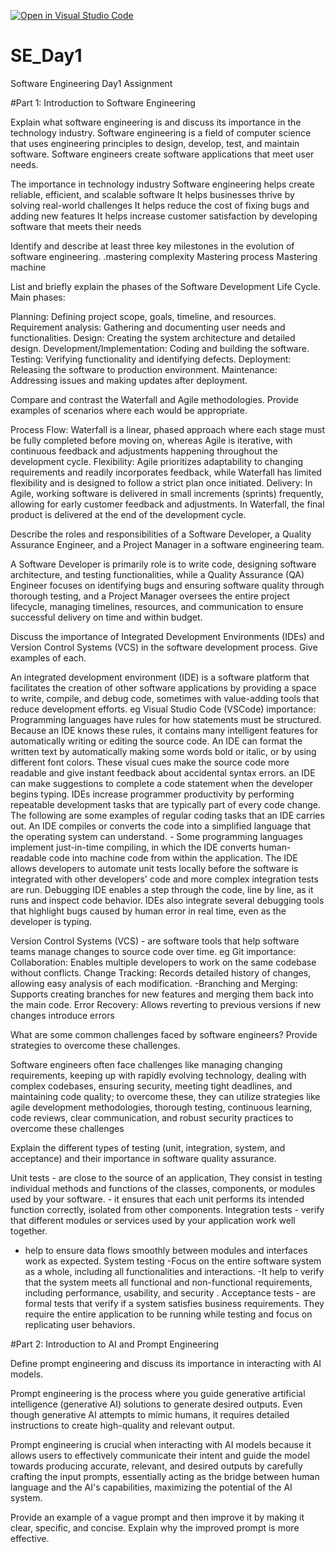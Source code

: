 [![Open in Visual Studio Code](https://classroom.github.com/assets/open-in-vscode-2e0aaae1b6195c2367325f4f02e2d04e9abb55f0b24a779b69b11b9e10269abc.svg)](https://classroom.github.com/online_ide?assignment_repo_id=18401102&assignment_repo_type=AssignmentRepo)
# SE_Day1
Software Engineering Day1 Assignment

#Part 1: Introduction to Software Engineering

Explain what software engineering is and discuss its importance in the technology industry.
Software engineering is a field of computer science that uses engineering principles to design, develop, test, and maintain software. Software engineers create software applications that meet user needs.

The importance in technology industry
Software engineering helps create reliable, efficient, and scalable software 
It helps businesses thrive by solving real-world challenges 
It helps reduce the cost of fixing bugs and adding new features 
It helps increase customer satisfaction by developing software that meets their needs 


Identify and describe at least three key milestones in the evolution of software engineering.
.mastering complexity
Mastering process
Mastering machine


List and briefly explain the phases of the Software Development Life Cycle.
Main phases:

Planning: Defining project scope, goals, timeline, and resources. 
Requirement analysis: Gathering and documenting user needs and functionalities. 
Design: Creating the system architecture and detailed design. 
Development/Implementation: Coding and building the software. 
Testing: Verifying functionality and identifying defects. 
Deployment: Releasing the software to production environment. 
Maintenance: Addressing issues and making updates after deployment.


Compare and contrast the Waterfall and Agile methodologies. Provide examples of scenarios where each would be appropriate.

Process Flow:
Waterfall is a linear, phased approach where each stage must be fully completed before moving on, whereas Agile is iterative, with continuous feedback and adjustments happening throughout the development cycle. 
Flexibility:
Agile prioritizes adaptability to changing requirements and readily incorporates feedback, while Waterfall has limited flexibility and is designed to follow a strict plan once initiated. 
Delivery:
In Agile, working software is delivered in small increments (sprints) frequently, allowing for early customer feedback and adjustments. In Waterfall, the final product is delivered at the end of the development cycle. 

Describe the roles and responsibilities of a Software Developer, a Quality Assurance Engineer, and a Project Manager in a software engineering team.

  A Software Developer is primarily role is to write code, designing software architecture, and testing functionalities, while a Quality Assurance (QA) Engineer focuses on identifying bugs and ensuring software quality through thorough testing, and a Project Manager oversees the entire project lifecycle, managing timelines, resources, and communication to ensure successful delivery on time and within budget. 

Discuss the importance of Integrated Development Environments (IDEs) and Version Control Systems (VCS) in the software development process. Give examples of each.

An integrated development environment (IDE) is a software platform that facilitates the creation of other software applications by providing a space to write, compile, and debug code, sometimes with value-adding tools that reduce development efforts. eg Visual Studio Code (VSCode)
importance:
Programming languages have rules for how statements must be structured. Because an IDE knows these rules, it contains many intelligent features for automatically writing or editing the source code.
An IDE can format the written text by automatically making some words bold or italic, or by using different font colors. These visual cues make the source code more readable and give instant feedback about accidental syntax errors.
an IDE can make suggestions to complete a code statement when the developer begins typing.
IDEs increase programmer productivity by performing repeatable development tasks that are typically part of every code change. The following are some examples of regular coding tasks that an IDE carries out.
An IDE compiles or converts the code into a simplified language that the operating system can understand. - Some programming languages implement just-in-time compiling, in which the IDE converts human-readable code into machine code from within the application.
The IDE allows developers to automate unit tests locally before the software is integrated with other developers' code and more complex integration tests are run.
Debugging IDE enables a step through the code, line by line, as it runs and inspect code behavior. IDEs also integrate several debugging tools that highlight bugs caused by human error in real time, even as the developer is typing.

Version Control Systems (VCS) - are software tools that help software teams manage changes to source code over time. eg Git
importance:
Collaboration: Enables multiple developers to work on the same codebase without conflicts.
Change Tracking: Records detailed history of changes, allowing easy analysis of each modification. 
-Branching and Merging: Supports creating branches for new features and merging them back into the main code.
Error Recovery: Allows reverting to previous versions if new changes introduce errors



What are some common challenges faced by software engineers? Provide strategies to overcome these challenges.

Software engineers often face challenges like managing changing requirements, keeping up with rapidly evolving technology, dealing with complex codebases, ensuring security, meeting tight deadlines, and maintaining code quality; to overcome these, they can utilize strategies like agile development methodologies, thorough testing, continuous learning, code reviews, clear communication, and robust security practices to overcome these challenges


Explain the different types of testing (unit, integration, system, and acceptance) and their importance in software quality assurance.

Unit tests - are close to the source of an application, They consist in testing individual methods and functions of the classes, components, or modules used by your software. - it ensures that each unit performs its intended function correctly, isolated from other components.
 Integration tests - verify that different modules or services used by your application work well together.
 - help to ensure data flows smoothly between modules and interfaces work as expected.
 System testing -Focus on the entire software system as a whole, including all functionalities and interactions.
 -It help to verify that the system meets all functional and non-functional requirements, including performance, usability, and security .
Acceptance tests - are formal tests that verify if a system satisfies business requirements. They require the entire application to be running while testing and focus on replicating user behaviors. 



#Part 2: Introduction to AI and Prompt Engineering


Define prompt engineering and discuss its importance in interacting with AI models.

Prompt engineering is the process where you guide generative artificial intelligence (generative AI) solutions to generate desired outputs. Even though generative AI attempts to mimic humans, it requires detailed instructions to create high-quality and relevant output.

Prompt engineering is crucial when interacting with AI models because it allows users to effectively communicate their intent and guide the model towards producing accurate, relevant, and desired outputs by carefully crafting the input prompts, essentially acting as the bridge between human language and the AI's capabilities, maximizing the potential of the AI system. 


Provide an example of a vague prompt and then improve it by making it clear, specific, and concise. Explain why the improved prompt is more effective.
